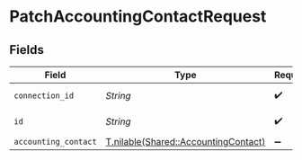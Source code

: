 # PatchAccountingContactRequest


## Fields

| Field                                                                            | Type                                                                             | Required                                                                         | Description                                                                      |
| -------------------------------------------------------------------------------- | -------------------------------------------------------------------------------- | -------------------------------------------------------------------------------- | -------------------------------------------------------------------------------- |
| `connection_id`                                                                  | *String*                                                                         | :heavy_check_mark:                                                               | ID of the connection                                                             |
| `id`                                                                             | *String*                                                                         | :heavy_check_mark:                                                               | ID of the Contact                                                                |
| `accounting_contact`                                                             | [T.nilable(Shared::AccountingContact)](../../models/shared/accountingcontact.md) | :heavy_minus_sign:                                                               | N/A                                                                              |